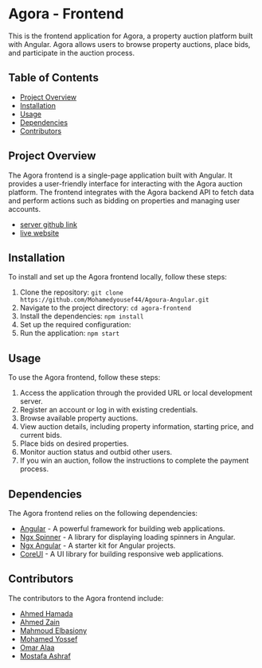 # Agora - Frontend

This is the frontend application for Agora, a property auction platform built with Angular. Agora allows users to browse property auctions, place bids, and participate in the auction process.

## Table of Contents

- [Project Overview](#project-overview)
- [Installation](#installation)
- [Usage](#usage)
- [Dependencies](#dependencies)
- [Contributors](#contributors)

## Project Overview

The Agora frontend is a single-page application built with Angular. It provides a user-friendly interface for interacting with the Agora auction platform. The frontend integrates with the Agora backend API to fetch data and perform actions such as bidding on properties and managing user accounts.
- [server github link](https://github.com/AhmedMohamedZein/Agoura-Node)
- [live website](https://agora-4.web.app)

## Installation

To install and set up the Agora frontend locally, follow these steps:

1. Clone the repository: `git clone https://github.com/Mohamedyousef44/Agoura-Angular.git`
2. Navigate to the project directory: `cd agora-frontend`
3. Install the dependencies: `npm install`
4. Set up the required configuration:
5. Run the application: `npm start`

## Usage

To use the Agora frontend, follow these steps:

1. Access the application through the provided URL or local development server.
2. Register an account or log in with existing credentials.
3. Browse available property auctions.
4. View auction details, including property information, starting price, and current bids.
5. Place bids on desired properties.
6. Monitor auction status and outbid other users.
7. If you win an auction, follow the instructions to complete the payment process.

## Dependencies

The Agora frontend relies on the following dependencies:

- [Angular](https://angular.io/) - A powerful framework for building web applications.
- [Ngx Spinner](https://www.npmjs.com/package/ngx-spinner) - A library for displaying loading spinners in Angular.
- [Ngx Angular](https://github.com/ngx-rocket/starter-kit) - A starter kit for Angular projects.
- [CoreUI](https://coreui.io/) - A UI library for building responsive web applications.



## Contributors

The contributors to the Agora frontend include:
- [Ahmed Hamada](https://github.com/AhmedHamada011)
- [Ahmed Zain](https://avatars.githubusercontent.com/u/74258945?s=64&v=4)
- [Mahmoud Elbasiony](https://github.com/mahmoud-elbasiony)
- [Mohamed Yossef](https://github.com/Mohamedyousef44)
- [Omar Alaa](https://github.com/omar1896)
- [Mostafa Ashraf](https://github.com/Mostafaa133)


